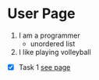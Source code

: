 # User Page
1. I am a programmer
   - unordered list
2. I like playing volleyball
- [x] Task 1
[see page](#user--page)
